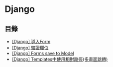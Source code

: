 Django
===
目錄
---
- [[Django] 導入Form](/jSehEJoWRr2R0UPLbWx3PA)
- [[Django] 驗證欄位](/-y8JTRtFRMSK1TGnDH_aug)
- [[Django] Forms save to Model](/FDQfCWRvSC6752SaTlhrsA)
- [[Django] Templates中使用相對路徑(多畫面跳轉)](/EKD0fIUKSQWGaapfq6XLtg)